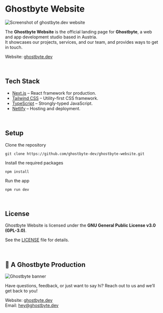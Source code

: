 # Ghostbyte Website

![Screenshot of ghostbyte.dev website](https://github.com/ghostbyte-dev/ghostbyte-website/blob/a44933798169f7d17980b26511a02ee59ccdde03/assets/ghostbyte-website-screenshot.png)

The **Ghostbyte Website** is the official landing page for **Ghostbyte**, a web and app development studio based in Austria.  
It showcases our projects, services, and our team, and provides ways to get in touch.

Website: [ghostbyte.dev](https://ghostbyte.dev)

<br>

## Tech Stack

- [Next.js](https://nextjs.org/) – React framework for production.
- [Tailwind CSS](https://tailwindcss.com/) – Utility-first CSS framework.
- [TypeScript](https://www.typescriptlang.org/) – Strongly-typed JavaScript.
- [Netlify](https://netlify.com/) – Hosting and deployment.

<br>


## Setup

Clone the repository

```
git clone https://github.com/ghostbyte-dev/ghostbyte-website.git
```

Install the required packages

```
npm install
```

Run the app

```
npm run dev
```

<br>

## License

Ghostbyte Website is licensed under the **GNU General Public License v3.0 (GPL-3.0)**.

See the [LICENSE](./LICENSE) file for details.


<br>

## 👻 A Ghostbyte Production

![Ghostbyte banner](https://github.com/ghostbyte-dev/ghostbyte-website/blob/53ed21675d8306f4c6885ae0653b2805ee5b2e06/assets/ghostbyte_banner.png)

Have questions, feedback, or just want to say hi? Reach out to us and we’ll get back to you!

Website: [ghostbyte.dev](https://ghostbyte.dev)  
Email: [hey@ghostbyte.dev](mailto:hey@ghostbyte.dev)
